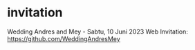 # invitation
Wedding Andres and Mey - Sabtu, 10 Juni 2023
Web Invitation:
https://github.com/WeddingAndresMey
